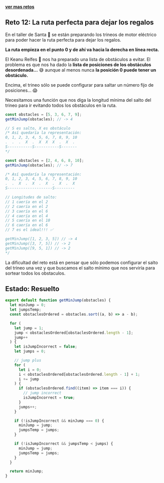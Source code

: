 [**ver mas retos**](../README.md)

## Reto 12: La ruta perfecta para dejar los regalos

En el taller de Santa 🎅 se están preparando los trineos de motor eléctrico para poder hacer la ruta perfecta para dejar los regalos.

**La ruta empieza en el punto 0 y de ahí va hacia la derecha en línea recta.**

El Keanu Relfes 🧝 nos ha preparado una lista de obstáculos a evitar. El problema es que nos ha dado la **lista de posiciones de los obstáculos desordenada...** 😅 aunque al menos nunca **la posición 0 puede tener un obstáculo.**

Encima, el trineo sólo se puede configurar para saltar un número fijo de posiciones... 😱

Necesitamos una función que nos diga la longitud mínima del salto del trineo para ir evitando todos los obstáculos en la ruta.

```js
const obstacles = [5, 3, 6, 7, 9];
getMinJump(obstacles); // -> 4

// S es salto, X es obstáculo
/* Así quedaría la representación:
0, 1, 2, 3, 4, 5, 6, 7, 8, 9, 10
.  .  .  X  .  X  X  X  .  X  . 
S-----------S-----------S-------
*/

const obstacles = [2, 4, 6, 8, 10];
getMinJump(obstacles); // -> 7

/* Así quedaría la representación:
0, 1, 2, 3, 4, 5, 6, 7, 8, 9, 10
.  .  X  .  X  .  X  .  X  .  X 
S--------------------S---------

// Longitudes de salto:
// 1 caería en el 2
// 2 caería en el 2
// 3 caería en el 6
// 4 caería en el 4
// 5 caería en el 10
// 6 caería en el 6
// 7 es el ideal!!! ✅

getMinJump([1, 2, 3, 5]) // -> 4
getMinJump([3, 7, 5]) // -> 2
getMinJump([9, 5, 1]) // -> 2
*/
```

La dificultad del reto está en pensar que sólo podemos configurar el salto del trineo una vez y que buscamos el salto mínimo que nos serviría para sortear todos los obstaculos.

## Estado: Resuelto

```js
export default function getMinJump(obstacles) {
  let minJump = 0;
  let jumpsTemp;
  const obstaclesOrdered = obstacles.sort((a, b) => a - b);

  for (
    let jump = 1;
    jump < obstaclesOrdered[obstaclesOrdered.length - 1];
    jump++
  ) {
    let isJumpIncorrect = false;
    let jumps = 0;

    // jump plus
    for (
      let i = 0;
      i < obstaclesOrdered[obstaclesOrdered.length - 1] + 1;
      i += jump
    ) {
      if (obstaclesOrdered.find((item) => item === i)) {
        // jump incorrect
        isJumpIncorrect = true;
      }
      jumps++;
    }

    if (!isJumpIncorrect && minJump === 0) {
      minJump = jump;
      jumpsTemp = jumps;
    }

    if (!isJumpIncorrect && jumpsTemp < jumps) {
      minJump = jump;
      jumpsTemp = jumps;
    }
  }

  return minJump;
}
```
